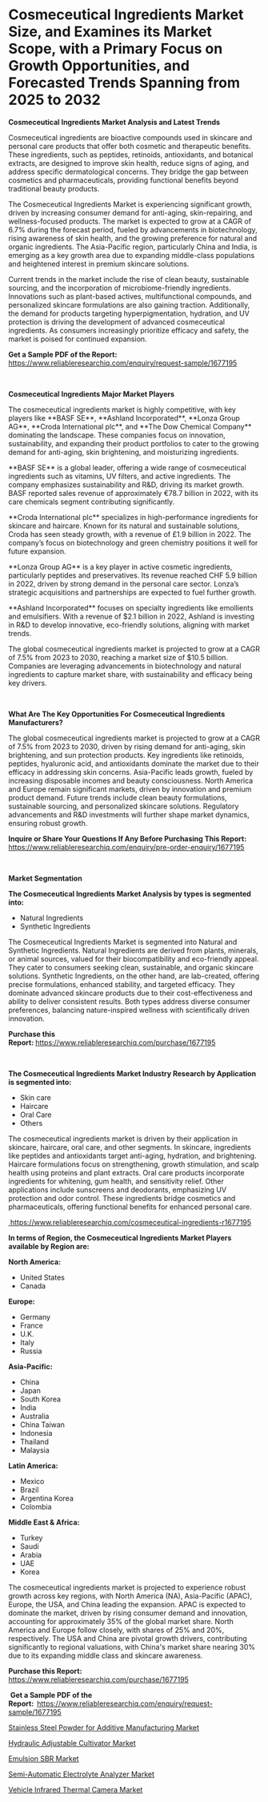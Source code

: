<p><h1>Cosmeceutical Ingredients Market Size, and Examines its Market Scope, with a Primary Focus on Growth Opportunities, and Forecasted Trends Spanning from 2025 to 2032</h1></p><p><strong>Cosmeceutical Ingredients Market Analysis and Latest Trends</strong></p>
<p><p>Cosmeceutical ingredients are bioactive compounds used in skincare and personal care products that offer both cosmetic and therapeutic benefits. These ingredients, such as peptides, retinoids, antioxidants, and botanical extracts, are designed to improve skin health, reduce signs of aging, and address specific dermatological concerns. They bridge the gap between cosmetics and pharmaceuticals, providing functional benefits beyond traditional beauty products.</p><p>The Cosmeceutical Ingredients Market is experiencing significant growth, driven by increasing consumer demand for anti-aging, skin-repairing, and wellness-focused products. The market is expected to grow at a CAGR of 6.7% during the forecast period, fueled by advancements in biotechnology, rising awareness of skin health, and the growing preference for natural and organic ingredients. The Asia-Pacific region, particularly China and India, is emerging as a key growth area due to expanding middle-class populations and heightened interest in premium skincare solutions.</p><p>Current trends in the market include the rise of clean beauty, sustainable sourcing, and the incorporation of microbiome-friendly ingredients. Innovations such as plant-based actives, multifunctional compounds, and personalized skincare formulations are also gaining traction. Additionally, the demand for products targeting hyperpigmentation, hydration, and UV protection is driving the development of advanced cosmeceutical ingredients. As consumers increasingly prioritize efficacy and safety, the market is poised for continued expansion.</p></p>
<p><strong>Get a Sample PDF of the Report:&nbsp;</strong> <a href="https://www.reliableresearchiq.com/enquiry/request-sample/1677195?utm_campaign=1896&utm_medium=2&utm_source=Github&utm_content=ia&utm_term=26012025&utm_id=cosmeceutical-ingredients">https://www.reliableresearchiq.com/enquiry/request-sample/1677195</a></p>
<p>&nbsp;</p>
<p><strong>Cosmeceutical Ingredients Major Market Players</strong></p>
<p><p>The cosmeceutical ingredients market is highly competitive, with key players like **BASF SE**, **Ashland Incorporated**, **Lonza Group AG**, **Croda International plc**, and **The Dow Chemical Company** dominating the landscape. These companies focus on innovation, sustainability, and expanding their product portfolios to cater to the growing demand for anti-aging, skin brightening, and moisturizing ingredients.</p><p>**BASF SE** is a global leader, offering a wide range of cosmeceutical ingredients such as vitamins, UV filters, and active ingredients. The company emphasizes sustainability and R&D, driving its market growth. BASF reported sales revenue of approximately €78.7 billion in 2022, with its care chemicals segment contributing significantly.</p><p>**Croda International plc** specializes in high-performance ingredients for skincare and haircare. Known for its natural and sustainable solutions, Croda has seen steady growth, with a revenue of £1.9 billion in 2022. The company’s focus on biotechnology and green chemistry positions it well for future expansion.</p><p>**Lonza Group AG** is a key player in active cosmetic ingredients, particularly peptides and preservatives. Its revenue reached CHF 5.9 billion in 2022, driven by strong demand in the personal care sector. Lonza’s strategic acquisitions and partnerships are expected to fuel further growth.</p><p>**Ashland Incorporated** focuses on specialty ingredients like emollients and emulsifiers. With a revenue of $2.1 billion in 2022, Ashland is investing in R&D to develop innovative, eco-friendly solutions, aligning with market trends.</p><p>The global cosmeceutical ingredients market is projected to grow at a CAGR of 7.5% from 2023 to 2030, reaching a market size of $10.5 billion. Companies are leveraging advancements in biotechnology and natural ingredients to capture market share, with sustainability and efficacy being key drivers.</p></p>
<p>&nbsp;</p>
<p><strong>What Are The Key Opportunities For Cosmeceutical Ingredients Manufacturers?</strong></p>
<p><p>The global cosmeceutical ingredients market is projected to grow at a CAGR of 7.5% from 2023 to 2030, driven by rising demand for anti-aging, skin brightening, and sun protection products. Key ingredients like retinoids, peptides, hyaluronic acid, and antioxidants dominate the market due to their efficacy in addressing skin concerns. Asia-Pacific leads growth, fueled by increasing disposable incomes and beauty consciousness. North America and Europe remain significant markets, driven by innovation and premium product demand. Future trends include clean beauty formulations, sustainable sourcing, and personalized skincare solutions. Regulatory advancements and R&D investments will further shape market dynamics, ensuring robust growth.</p></p>
<p><strong>Inquire or Share Your Questions If Any Before Purchasing This Report:</strong> <a href="https://www.reliableresearchiq.com/enquiry/pre-order-enquiry/1677195?utm_campaign=1896&utm_medium=2&utm_source=Github&utm_content=ia&utm_term=26012025&utm_id=cosmeceutical-ingredients">https://www.reliableresearchiq.com/enquiry/pre-order-enquiry/1677195</a></p>
<p>&nbsp;</p>
<p><strong>Market Segmentation</strong></p>
<p><strong>The Cosmeceutical Ingredients Market Analysis by types is segmented into:</strong></p>
<p><ul><li>Natural Ingredients</li><li>Synthetic Ingredients</li></ul></p>
<p><p>The Cosmeceutical Ingredients Market is segmented into Natural and Synthetic Ingredients. Natural Ingredients are derived from plants, minerals, or animal sources, valued for their biocompatibility and eco-friendly appeal. They cater to consumers seeking clean, sustainable, and organic skincare solutions. Synthetic Ingredients, on the other hand, are lab-created, offering precise formulations, enhanced stability, and targeted efficacy. They dominate advanced skincare products due to their cost-effectiveness and ability to deliver consistent results. Both types address diverse consumer preferences, balancing nature-inspired wellness with scientifically driven innovation.</p></p>
<p><strong>Purchase this Report:&nbsp;</strong><a href="https://www.reliableresearchiq.com/purchase/1677195?utm_campaign=1896&utm_medium=2&utm_source=Github&utm_content=ia&utm_term=26012025&utm_id=cosmeceutical-ingredients">https://www.reliableresearchiq.com/purchase/1677195</a></p>
<p>&nbsp;</p>
<p><strong>The Cosmeceutical Ingredients Market Industry Research by Application is segmented into:</strong></p>
<p><ul><li>Skin care</li><li>Haircare</li><li>Oral Care</li><li>Others</li></ul></p>
<p><p>The cosmeceutical ingredients market is driven by their application in skincare, haircare, oral care, and other segments. In skincare, ingredients like peptides and antioxidants target anti-aging, hydration, and brightening. Haircare formulations focus on strengthening, growth stimulation, and scalp health using proteins and plant extracts. Oral care products incorporate ingredients for whitening, gum health, and sensitivity relief. Other applications include sunscreens and deodorants, emphasizing UV protection and odor control. These ingredients bridge cosmetics and pharmaceuticals, offering functional benefits for enhanced personal care.</p></p>
<p><a href="https://www.reliableresearchiq.com/cosmeceutical-ingredients-r1677195?utm_campaign=1896&utm_medium=2&utm_source=Github&utm_content=ia&utm_term=26012025&utm_id=cosmeceutical-ingredients">&nbsp;https://www.reliableresearchiq.com/cosmeceutical-ingredients-r1677195</a></p>
<p><strong>In terms of Region, the Cosmeceutical Ingredients Market Players available by Region are:</strong></p>
<p>
    <p> <strong> North America: </strong>
        <ul>
            <li>United States</li>
            <li>Canada</li>
        </ul>
        </p> 
    <p> <strong> Europe: </strong>
        <ul>
            <li>Germany</li>
            <li>France</li>
            <li>U.K.</li>
            <li>Italy</li>
            <li>Russia</li>
        </ul>
        </p> 
    <p> <strong> Asia-Pacific: </strong>
        <ul>
            <li>China</li>
            <li>Japan</li>
            <li>South Korea</li>
            <li>India</li>
            <li>Australia</li>
            <li>China Taiwan</li>
            <li>Indonesia</li>
            <li>Thailand</li>
            <li>Malaysia</li>
        </ul>
        </p> 
    <p> <strong> Latin America: </strong>
        <ul>
            <li>Mexico</li>
            <li>Brazil</li>
            <li>Argentina Korea</li>
            <li>Colombia</li>
        </ul>
        </p> 
    <p> <strong> Middle East & Africa: </strong>
        <ul>
            <li>Turkey</li>
            <li>Saudi</li>
            <li>Arabia</li>
            <li>UAE</li>
            <li>Korea</li>
        </ul>
    </p>
    </p>
<p><p>The cosmeceutical ingredients market is projected to experience robust growth across key regions, with North America (NA), Asia-Pacific (APAC), Europe, the USA, and China leading the expansion. APAC is expected to dominate the market, driven by rising consumer demand and innovation, accounting for approximately 35% of the global market share. North America and Europe follow closely, with shares of 25% and 20%, respectively. The USA and China are pivotal growth drivers, contributing significantly to regional valuations, with China's market share nearing 30% due to its expanding middle class and skincare awareness.</p></p>
<p><strong>Purchase this Report: </strong><a href="https://www.reliableresearchiq.com/purchase/1677195?utm_campaign=1896&utm_medium=2&utm_source=Github&utm_content=ia&utm_term=26012025&utm_id=cosmeceutical-ingredients">https://www.reliableresearchiq.com/purchase/1677195</a></p>
<p>&nbsp;<strong>Get a Sample PDF of the Report:&nbsp;&nbsp;</strong><a href="https://www.reliableresearchiq.com/enquiry/request-sample/1677195?utm_campaign=1896&utm_medium=2&utm_source=Github&utm_content=ia&utm_term=26012025&utm_id=cosmeceutical-ingredients">https://www.reliableresearchiq.com/enquiry/request-sample/1677195</a></p>
<p><strong></strong></p>
<p><p><a href="https://github.com/JubayerMia832/Market-Research-Report-List-1/blob/main/stainless-steel-powder-for-additive-manufacturing-market.md?utm_campaign=1896&utm_medium=2&utm_source=Github&utm_content=ia&utm_term=26012025&utm_id=cosmeceutical-ingredients">Stainless Steel Powder for Additive Manufacturing Market</a></p><p><a href="https://www.linkedin.com/pulse/thorough-analysis-global-regional-development-hydraulic-adjustable-hljde?utm_campaign=1896&utm_medium=2&utm_source=Github&utm_content=ia&utm_term=26012025&utm_id=cosmeceutical-ingredients">Hydraulic Adjustable Cultivator Market</a></p><p><a href="https://github.com/ygfu6u/Market-Research-Report-List-1/blob/main/emulsion-sbr-market.md?utm_campaign=1896&utm_medium=2&utm_source=Github&utm_content=ia&utm_term=26012025&utm_id=cosmeceutical-ingredients">Emulsion SBR Market</a></p><p><a href="https://www.linkedin.com/pulse/semi-automatic-electrolyte-analyzer-market-findings-indicatinga-oatzc?utm_campaign=1896&utm_medium=2&utm_source=Github&utm_content=ia&utm_term=26012025&utm_id=cosmeceutical-ingredients">Semi-Automatic Electrolyte Analyzer Market</a></p><p><a href="https://www.linkedin.com/pulse/rising-vehicle-infrared-thermal-camera-market-key-drivers-56umc?utm_campaign=1896&utm_medium=2&utm_source=Github&utm_content=ia&utm_term=26012025&utm_id=cosmeceutical-ingredients">Vehicle Infrared Thermal Camera Market</a></p></p>